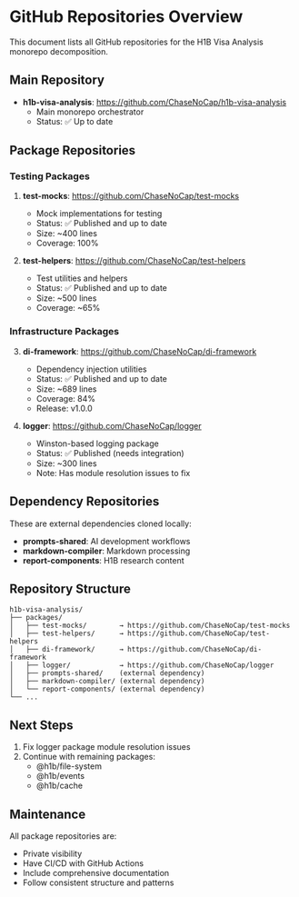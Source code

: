 # GitHub Repositories Overview

This document lists all GitHub repositories for the H1B Visa Analysis monorepo decomposition.

## Main Repository

- **h1b-visa-analysis**: https://github.com/ChaseNoCap/h1b-visa-analysis
  - Main monorepo orchestrator
  - Status: ✅ Up to date

## Package Repositories

### Testing Packages
1. **test-mocks**: https://github.com/ChaseNoCap/test-mocks
   - Mock implementations for testing
   - Status: ✅ Published and up to date
   - Size: ~400 lines
   - Coverage: 100%

2. **test-helpers**: https://github.com/ChaseNoCap/test-helpers
   - Test utilities and helpers
   - Status: ✅ Published and up to date
   - Size: ~500 lines
   - Coverage: ~65%

### Infrastructure Packages
3. **di-framework**: https://github.com/ChaseNoCap/di-framework
   - Dependency injection utilities
   - Status: ✅ Published and up to date
   - Size: ~689 lines
   - Coverage: 84%
   - Release: v1.0.0

4. **logger**: https://github.com/ChaseNoCap/logger
   - Winston-based logging package
   - Status: ✅ Published (needs integration)
   - Size: ~300 lines
   - Note: Has module resolution issues to fix

## Dependency Repositories

These are external dependencies cloned locally:

- **prompts-shared**: AI development workflows
- **markdown-compiler**: Markdown processing
- **report-components**: H1B research content

## Repository Structure

```
h1b-visa-analysis/
├── packages/
│   ├── test-mocks/        → https://github.com/ChaseNoCap/test-mocks
│   ├── test-helpers/      → https://github.com/ChaseNoCap/test-helpers
│   ├── di-framework/      → https://github.com/ChaseNoCap/di-framework
│   ├── logger/            → https://github.com/ChaseNoCap/logger
│   ├── prompts-shared/    (external dependency)
│   ├── markdown-compiler/ (external dependency)
│   └── report-components/ (external dependency)
└── ...
```

## Next Steps

1. Fix logger package module resolution issues
2. Continue with remaining packages:
   - @h1b/file-system
   - @h1b/events
   - @h1b/cache

## Maintenance

All package repositories are:
- Private visibility
- Have CI/CD with GitHub Actions
- Include comprehensive documentation
- Follow consistent structure and patterns